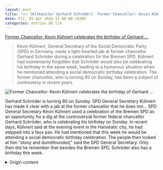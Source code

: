 ```yaml
---
layout: post
title: "🔥🔥 [Altkanzler Gerhard Schröder]  Former Chancellor: Kevin Kühnert celebrates the birthday of Gerhard ..."
date: Fri, 05 Apr 2024 13 00 00 +0200
categories: entries DE llm
---
```

[ Former Chancellor: Kevin Kühnert celebrates the birthday of Gerhard ...](https://www.spiegel.de/politik/deutschland/kevin-kuehnert-wird-geburtstag-von-gerhard-schroeder-nicht-feiern-a-6103de83-2b9c-47d9-a9e1-4bd421a3b2a5)

> Kevin Kühnert, General Secretary of the Social Democratic Party (SPD) in Germany, made a light-hearted jab at former chancellor Gerhard Schröder during a celebration for the Bremen SPD. Kühnert had momentarily forgotten that Schröder would also be celebrating his birthday in the same week, leading to a humorous situation when he mentioned attending a social democratic birthday celebration. The former chancellor, who is turning 80 on Sunday, has been a subject of controversy in recent years.

![ Former Chancellor: Kevin Kühnert celebrates the birthday of Gerhard ...](https://cdn.prod.www.spiegel.de/images/8f11fac6-0d17-45e5-ad7f-c4ddce4b479f_w1200_r1.778_fpx57_fpy36.jpg)

 Gerhard Schröder is turning 80 on Sunday. SPD General Secretary Kühnert has made it clear with a jab at the former chancellor that he does not...
SPD General Secretary Kevin Kühnert used a celebration of the Bremen SPD as an opportunity for a dig at the controversial former federal chancellor Gerhard Schröder, who is celebrating his birthday on Sunday. In recent days, Kühnert said at the evening event in the Hanseatic city, he had stepped into a faux pas. He had mentioned that this week he would be attending a social democratic birthday celebration. The people then looked at him "stony and dumbfounded," said the SPD General Secretary. Only then did he remember that besides the Bremen SPD, Schröder also has a birthday this week.

<details>
  <summary>Origin content</summary>
  ---
layout: post
title: "🔥🔥 [Altkanzler Gerhard Schröder] Altbundeskanzler: Kevin Kühnert wird Geburtstag von Gerhard ..."
date: Fri, 05 Apr 2024 13:00:00 +0200
categories: entries DE
---
[Altbundeskanzler: Kevin Kühnert wird Geburtstag von Gerhard ...](https://www.spiegel.de/politik/deutschland/kevin-kuehnert-wird-geburtstag-von-gerhard-schroeder-nicht-feiern-a-6103de83-2b9c-47d9-a9e1-4bd421a3b2a5)

![Altbundeskanzler: Kevin Kühnert wird Geburtstag von Gerhard ...](https://cdn.prod.www.spiegel.de/images/8f11fac6-0d17-45e5-ad7f-c4ddce4b479f_w1200_r1.778_fpx57_fpy36.jpg)

Gerhard Schröder wird am Sonntag 80 Jahre alt. SPD-Generalsekretär Kühnert hat mit einer Spitze gegen den Altkanzler deutlich gemacht, dass er nicht ...

SPD-Generalsekretär Kevin Kühnert hat eine Jubiläumsfeier der Bremer SPD für einen Seitenhieb auf den umstrittenen Altbundeskanzler Gerhard Schröder genutzt, der am Sonntag Geburtstag feiert. In den vergangenen Tagen sei er in ein Fettnäpfchen getappt, sagte Kühnert bei dem Festakt am Abend in der Hansestadt. Er habe erzählt, dass er diese Woche noch auf einem sozialdemokratischen Geburtstag sein werde. Die Menschen hätten ihn dann »immer versteinert und entgeistert« angeschaut, sagte der SPD-Generalsekretär. Erst da sei ihm eingefallen, dass neben der Bremer SPD diese Woche auch Schröder Geburtstag habe.


</details>
